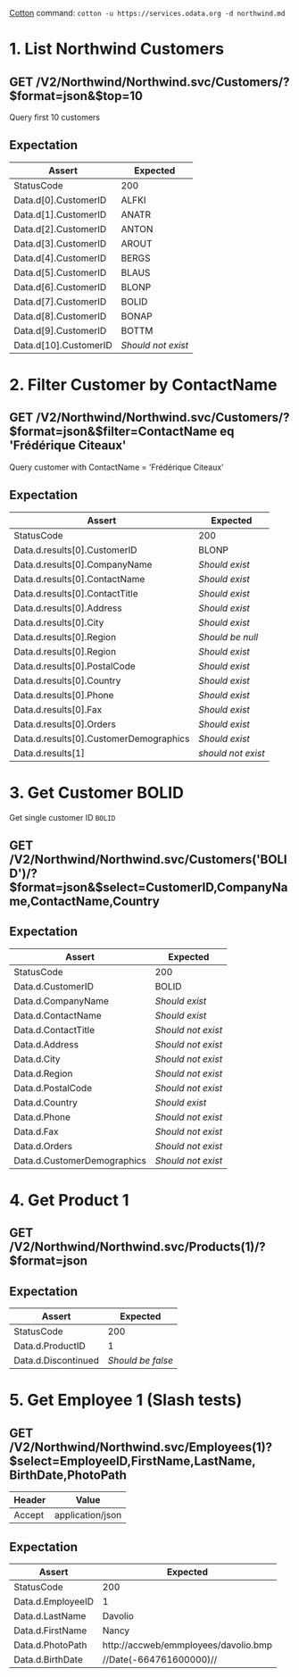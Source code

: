 [Cotton](https://github.com/chonla/cotton) command: `cotton -u https://services.odata.org -d northwind.md`

# 1. List Northwind Customers

## GET /V2/Northwind/Northwind.svc/Customers/?$format=json&$top=10

Query first 10 customers

## Expectation

| Assert | Expected |
| - | - |
| StatusCode | 200 |
| Data.d[0].CustomerID | ALFKI |
| Data.d[1].CustomerID | ANATR |
| Data.d[2].CustomerID | ANTON |
| Data.d[3].CustomerID | AROUT |
| Data.d[4].CustomerID | BERGS |
| Data.d[5].CustomerID | BLAUS |
| Data.d[6].CustomerID | BLONP |
| Data.d[7].CustomerID | BOLID |
| Data.d[8].CustomerID | BONAP |
| Data.d[9].CustomerID | BOTTM |
| Data.d[10].CustomerID | *Should not exist*

# 2. Filter Customer by ContactName

## GET /V2/Northwind/Northwind.svc/Customers/?$format=json&$filter=ContactName eq 'Frédérique Citeaux'

Query customer with ContactName = 'Frédérique Citeaux'

## Expectation

| Assert | Expected |
| - | - |
| StatusCode | 200 |
| Data.d.results[0].CustomerID | BLONP |
| Data.d.results[0].CompanyName | *Should exist* |
| Data.d.results[0].ContactName | *Should exist* |
| Data.d.results[0].ContactTitle | *Should exist* |
| Data.d.results[0].Address | *Should exist* |
| Data.d.results[0].City | *Should exist* |
| Data.d.results[0].Region | *Should be null* |
| Data.d.results[0].Region | *Should exist* |
| Data.d.results[0].PostalCode | *Should exist* |  
| Data.d.results[0].Country | *Should exist* |
| Data.d.results[0].Phone | *Should exist* |
| Data.d.results[0].Fax | *Should exist* |
| Data.d.results[0].Orders | *Should exist* |
| Data.d.results[0].CustomerDemographics | *Should exist* |
| Data.d.results[1] | *should not exist* |

# 3. Get Customer BOLID

Get single customer ID `BOLID`

## GET /V2/Northwind/Northwind.svc/Customers('BOLID')/?$format=json&$select=CustomerID,CompanyName,ContactName,Country

## Expectation

| Assert | Expected |
| - | - |
| StatusCode | 200 |
| Data.d.CustomerID | BOLID |
| Data.d.CompanyName | *Should exist* |
| Data.d.ContactName | *Should exist* |
| Data.d.ContactTitle | *Should not exist* |
| Data.d.Address | *Should not exist* |
| Data.d.City | *Should not exist* |
| Data.d.Region | *Should not exist* |
| Data.d.PostalCode | *Should not exist* |
| Data.d.Country | *Should exist* |
| Data.d.Phone | *Should not exist* |
| Data.d.Fax | *Should not exist* |
| Data.d.Orders | *Should not exist* |
| Data.d.CustomerDemographics | *Should not exist* |

# 4. Get Product 1

## GET /V2/Northwind/Northwind.svc/Products(1)/?$format=json

## Expectation

| Assert | Expected |
| - | - |
| StatusCode | 200 |
| Data.d.ProductID | 1 |
| Data.d.Discontinued | *Should be false* |

# 5. Get Employee 1 (Slash tests)

## GET /V2/Northwind/Northwind.svc/Employees(1)?$select=EmployeeID,FirstName,LastName, BirthDate,PhotoPath

| Header | Value |
| - | - |
| Accept | application/json |

## Expectation

| Assert | Expected |
| - | - |
| StatusCode | 200 |
| Data.d.EmployeeID | 1 |
| Data.d.LastName | Davolio |
| Data.d.FirstName | Nancy |
| Data.d.PhotoPath | http://accweb/emmployees/davolio.bmp |
| Data.d.BirthDate | /\/Date\(-664761600000\)\// |